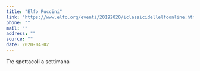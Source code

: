 ```yaml
---
title: "Elfo Puccini"
link: "https://www.elfo.org/eventi/20192020/iclassicidellelfoonline.html"
phone: ""
mail: ""
address: ""
source: ""
date: 2020-04-02
---
```


Tre spettacoli a settimana
